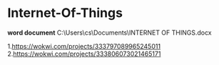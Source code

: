 # Internet-Of-Things



**word document**
C:\Users\cs\Documents\INTERNET OF THINGS.docx

1.https://wokwi.com/projects/333797089965245011
 2.https://wokwi.com/projects/333806073021465171
